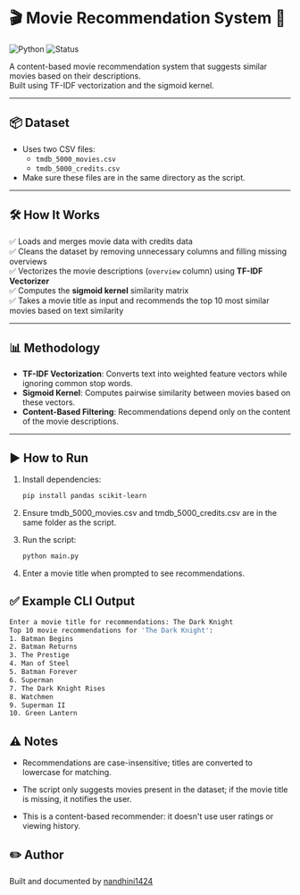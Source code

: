 # 🎬 Movie Recommendation System 🍿

![Python](https://img.shields.io/badge/Python-3.8%2B-blue?logo=python)
![Status](https://img.shields.io/badge/status-Working-green)


A content-based movie recommendation system that suggests similar movies based on their descriptions.  
Built using TF-IDF vectorization and the sigmoid kernel.

---

## 📦 Dataset
- Uses two CSV files:
  - `tmdb_5000_movies.csv`
  - `tmdb_5000_credits.csv`
- Make sure these files are in the same directory as the script.

---

## 🛠️ How It Works
✅ Loads and merges movie data with credits data  
✅ Cleans the dataset by removing unnecessary columns and filling missing overviews  
✅ Vectorizes the movie descriptions (`overview` column) using **TF-IDF Vectorizer**  
✅ Computes the **sigmoid kernel** similarity matrix  
✅ Takes a movie title as input and recommends the top 10 most similar movies based on text similarity

---

## 📊 Methodology
- **TF-IDF Vectorization**: Converts text into weighted feature vectors while ignoring common stop words.
- **Sigmoid Kernel**: Computes pairwise similarity between movies based on these vectors.
- **Content-Based Filtering**: Recommendations depend only on the content of the movie descriptions.

---

## ▶️ How to Run
1. Install dependencies:
   ```bash
   pip install pandas scikit-learn

2. Ensure tmdb_5000_movies.csv and tmdb_5000_credits.csv are in the same folder as the script.

3. Run the script:
   ```bash
   python main.py
4. Enter a movie title when prompted to see recommendations.

## ✅ Example CLI Output
   ```bash
   Enter a movie title for recommendations: The Dark Knight
Top 10 movie recommendations for 'The Dark Knight':
1. Batman Begins
2. Batman Returns
3. The Prestige
4. Man of Steel
5. Batman Forever
6. Superman
7. The Dark Knight Rises
8. Watchmen
9. Superman II
10. Green Lantern
```
## ⚠️ Notes
- Recommendations are case-insensitive; titles are converted to lowercase for matching.

- The script only suggests movies present in the dataset; if the movie title is missing, it notifies the user.

- This is a content-based recommender: it doesn't use user ratings or viewing history.

## ✏️ Author

Built and documented by [nandhini1424](https://github.com/nandhini1424)
